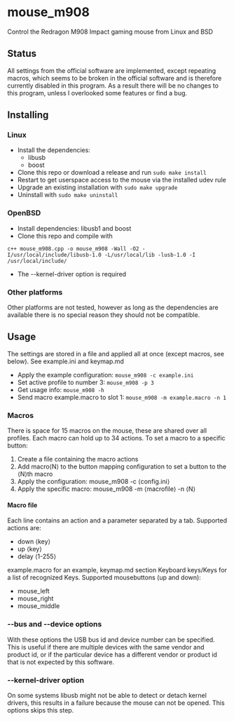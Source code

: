 # mouse_m908
Control the Redragon M908 Impact gaming mouse from Linux and BSD

## Status
All settings from the official software are implemented, except repeating macros, which seems to be broken in the official software and is therefore currently disabled in this program.
As a result there will be no changes to this program, unless I overlooked some features or find a bug.

## Installing

### Linux
- Install the dependencies:
  - libusb
  - boost
- Clone this repo or download a release and run
``
sudo make install
``
- Restart to get userspace access to the mouse via the installed udev rule
- Upgrade an existing installation with
``
sudo make upgrade
``
- Uninstall with
``
sudo make uninstall
``

### OpenBSD

- Install dependencies: libusb1 and boost
- Clone this repo and compile with
```
c++ mouse_m908.cpp -o mouse_m908 -Wall -O2 -I/usr/local/include/libusb-1.0 -L/usr/local/lib -lusb-1.0 -I /usr/local/include/
```
- The --kernel-driver option is required

### Other platforms

Other platforms are not tested, however as long as the dependencies are available there is no special reason they should not be compatible.

## Usage
The settings are stored in a file and applied all at once (except macros, see below). See example.ini and keymap.md

- Apply the example configuration:
``
mouse_m908 -c example.ini
``
- Set active profile to number 3:
``
mouse_m908 -p 3
``
- Get usage info:
``
mouse_m908 -h
``
- Send macro example.macro to slot 1:
``
mouse_m908 -m example.macro -n 1
``

### Macros

There is space for 15 macros on the mouse, these are shared over all profiles. Each macro can hold up to 34 actions. To set a macro to a specific button:
1. Create a file containing the macro actions
2. Add macro⟨N⟩ to the button mapping configuration to set a button to the ⟨N⟩th macro
3. Apply the configuration: mouse_m908 -c ⟨config.ini⟩
4. Apply the specific macro: mouse_m908 -m ⟨macrofile⟩ -n ⟨N⟩
#### Macro file
Each line contains an action and a parameter separated by a tab. Supported actions are:
- down	⟨key⟩
- up	⟨key⟩
- delay ⟨1-255⟩

example.macro for an example, keymap.md section Keyboard keys/Keys for a list of recognized Keys. Supported mousebuttons (up and down):
- mouse_left
- mouse_right
- mouse_middle

### --bus and --device options

With these options the USB bus id and device number can be specified. This is useful if there are multiple devices with the same vendor and product id, or if the particular device has a different vendor or product id that is not expected by this software.

### --kernel-driver option

On some systems libusb might not be able to detect or detach kernel drivers, this results in a failure because the mouse can not be opened. This options skips this step.
